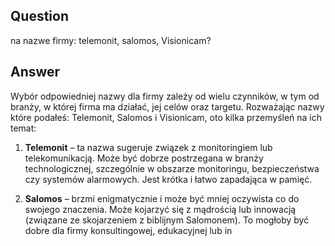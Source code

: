 ## Question

na nazwe firmy: telemonit, salomos, Visionicam? 

## Answer

Wybór odpowiedniej nazwy dla firmy zależy od wielu czynników, w tym od branży, w której firma ma działać, jej celów oraz targetu. Rozważając nazwy które podałeś: Telemonit, Salomos i Visionicam, oto kilka przemyśleń na ich temat:

1. **Telemonit** – ta nazwa sugeruje związek z monitoringiem lub telekomunikacją. Może być dobrze postrzegana w branży technologicznej, szczególnie w obszarze monitoringu, bezpieczeństwa czy systemów alarmowych. Jest krótka i łatwo zapadająca w pamięć.

2. **Salomos** – brzmi enigmatycznie i może być mniej oczywista co do swojego znaczenia. Może kojarzyć się z mądrością lub innowacją (związane ze skojarzeniem z biblijnym Salomonem). To mogłoby być dobre dla firmy konsultingowej, edukacyjnej lub in